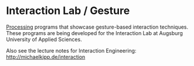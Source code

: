 # Interaction Lab / Gesture

[Processing](http://processing.org) programs that showcase gesture-based interaction techniques. These programs are being developed for the Interaction Lab at Augsburg University
of Applied Sciences.

Also see the lecture notes for Interaction Engineering: http://michaelkipp.de/interaction
